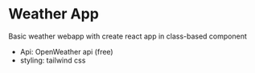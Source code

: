# Weather App
Basic weather webapp with create  react app in class-based component
- Api: OpenWeather api (free)
- styling: tailwind css
